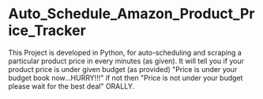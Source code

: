 # Auto_Schedule_Amazon_Product_Price_Tracker
This Project is developed in Python, for auto-scheduling and scraping a particular product price in every minutes (as given). It will tell you  if your product price is under given budget (as provided) "Price is under your budget book now...HURRY!!!" if not  then "Price is not under your budget please wait for the best deal" ORALLY.
